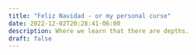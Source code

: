```yaml
---
title: "Feliz Navidad - or my personal curse"
date: 2022-12-02T20:28:41-06:00
description: Where we learn that there are depths.
draft: false
---
```


